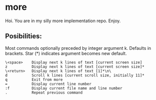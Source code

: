 # more

Hoi. You are in my silly more implementation repo. Enjoy.

## Posibilities:

Most commands optionally preceded by integer argument k. Defaults in brackets.  Star (*) indicates argument becomes new default.     

    \<space>    Display next k lines of text [current screen size]              
    z           Display next k lines of text [current screen size]*            
    \<return>   Display next k lines of text [1]*\n\                               
    d           Scroll k lines [current scroll size, initially 11]*             
    q           Exit from more    
    =           Display current line number                     
    :f          Display current file name and line number                    
    .           Repeat previous command 

